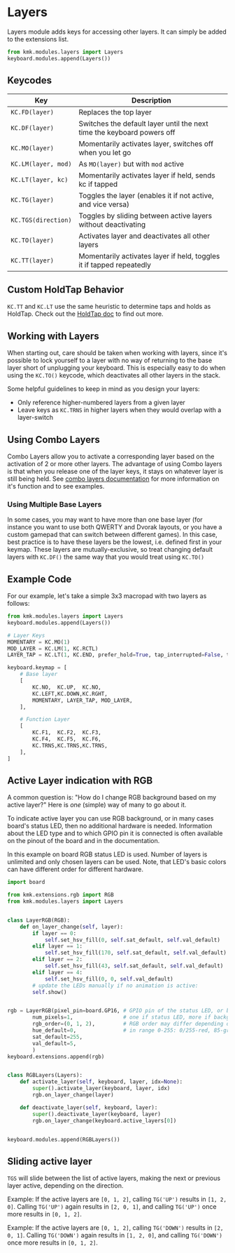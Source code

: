 # Layers
Layers module adds keys for accessing other layers. It can simply be added to
 the extensions list.

```python
from kmk.modules.layers import Layers
keyboard.modules.append(Layers())
```

## Keycodes

|Key         |Description                                                                    |
|-----------------|--------------------------------------------------------------------------|
|`KC.FD(layer)`      |Replaces the top layer                                             |
|`KC.DF(layer)`      |Switches the default layer until the next time the keyboard powers off |
|`KC.MO(layer)`      |Momentarily activates layer, switches off when you let go              |
|`KC.LM(layer, mod)` |As `MO(layer)` but with `mod` active                                   |
|`KC.LT(layer, kc)`  |Momentarily activates layer if held, sends kc if tapped                |
|`KC.TG(layer)`      |Toggles the layer (enables it if not active, and vice versa)            |
|`KC.TGS(direction)` |Toggles by sliding between active layers without deactivating          |
|`KC.TO(layer)`      |Activates layer and deactivates all other layers                       |
|`KC.TT(layer)`      |Momentarily activates layer if held, toggles it if tapped repeatedly   |

## Custom HoldTap Behavior
`KC.TT` and `KC.LT` use the same heuristic to determine taps and holds as
HoldTap. Check out the [HoldTap doc](holdtap.md) to find out more.

## Working with Layers
When starting out, care should be taken when working with layers, since it's possible to lock 
yourself to a layer with no way of returning to the base layer short of unplugging your 
keyboard. This is especially easy to do when using the `KC.TO()` keycode, which deactivates 
all other layers in the stack.

Some helpful guidelines to keep in mind as you design your layers:
- Only reference higher-numbered layers from a given layer
- Leave keys as `KC.TRNS` in higher layers when they would overlap with a layer-switch

## Using Combo Layers
Combo Layers allow you to activate a corresponding layer based on the activation of 2 or more other layers.
The advantage of using Combo layers is that when you release one of the layer keys, it stays on whatever layer is still being held.
See [combo layers documentation](combo_layers.md) for more information on it's function and to see examples.

### Using Multiple Base Layers
In some cases, you may want to have more than one base layer (for instance you want to use 
both QWERTY and Dvorak layouts, or you have a custom gamepad that can switch between 
different games). In this case, best practice is to have these layers be the lowest, i.e. 
defined first in your keymap. These layers are mutually-exclusive, so treat changing default 
layers with `KC.DF()` the same way that you would treat using `KC.TO()`


## Example Code
For our example, let's take a simple 3x3 macropad with two layers as follows:

```python
from kmk.modules.layers import Layers
keyboard.modules.append(Layers())

# Layer Keys
MOMENTARY = KC.MO(1)
MOD_LAYER = KC.LM(1, KC.RCTL)
LAYER_TAP = KC.LT(1, KC.END, prefer_hold=True, tap_interrupted=False, tap_time=250) # any tap longer than 250ms will be interpreted as a hold

keyboard.keymap = [
	# Base layer
	[
		KC.NO,	KC.UP,	KC.NO,	
		KC.LEFT,KC.DOWN,KC.RGHT,
		MOMENTARY, LAYER_TAP, MOD_LAYER,
	],

	# Function Layer
	[
		KC.F1,	KC.F2,	KC.F3,
		KC.F4,	KC.F5,	KC.F6,
		KC.TRNS,KC.TRNS,KC.TRNS,	
	],
]
```

## Active Layer indication with RGB
A common question is: "How do I change RGB background based on my active layer?"
Here is _one_ (simple) way of many to go about it.

To indicate active layer you can use RGB background, or in many cases board's status LED, then no additional hardware is needed. Information about the LED type and to which GPIO pin it is connected is often available on the pinout of the board and in the documentation.

In this example on board RGB status LED is used. Number of layers is unlimited and only chosen layers can be used. Note, that LED's basic colors can have different order for different hardware.

```python
import board

from kmk.extensions.rgb import RGB
from kmk.modules.layers import Layers


class LayerRGB(RGB):
    def on_layer_change(self, layer):
        if layer == 0:
            self.set_hsv_fill(0, self.sat_default, self.val_default)   # red
        elif layer == 1:
            self.set_hsv_fill(170, self.sat_default, self.val_default) # blue
        elif layer == 2:
            self.set_hsv_fill(43, self.sat_default, self.val_default)  # yellow
        elif layer == 4:
            self.set_hsv_fill(0, 0, self.val_default)                  # white
        # update the LEDs manually if no animation is active:
        self.show()


rgb = LayerRGB(pixel_pin=board.GP16, # GPIO pin of the status LED, or background RGB light
        num_pixels=1,                # one if status LED, more if background RGB light
        rgb_order=(0, 1, 2),         # RGB order may differ depending on the hardware
        hue_default=0,               # in range 0-255: 0/255-red, 85-green, 170-blue
        sat_default=255,
        val_default=5,
        )
keyboard.extensions.append(rgb)


class RGBLayers(Layers):
    def activate_layer(self, keyboard, layer, idx=None):
        super().activate_layer(keyboard, layer, idx)
        rgb.on_layer_change(layer)

    def deactivate_layer(self, keyboard, layer):
        super().deactivate_layer(keyboard, layer)
        rgb.on_layer_change(keyboard.active_layers[0])


keyboard.modules.append(RGBLayers())
```

## Sliding active layer
`TGS` will slide between the list of active layers, making the next or previous layer active, depending on the direction.

Example: 
If the active layers are `[0, 1, 2]`, calling `TG('UP')` results in `[1, 2, 0]`. Calling `TG('UP')` again results in `[2, 0, 1]`, and calling `TG('UP')` once more results in `[0, 1, 2]`.

Example: 
If the active layers are `[0, 1, 2]`, calling `TG('DOWN')` results in `[2, 0, 1]`. Calling `TG('DOWN')` again results in `[1, 2, 0]`, and calling `TG('DOWN')` once more results in `[0, 1, 2]`.
